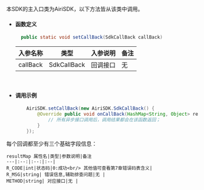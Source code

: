 本SDK的主入口类为AiriSDK，以下方法皆从该类中调用。

- #### 函数定义

  ``` java
    public static void setCallBack(SdkCallBack callBack)
  ```

    入参名称|类型|入参说明|备注
    ---|:--:|:--|:--|
    callBack|SdkCallBack|回调接口|无|

<br/>

- #### 调用示例

  ``` java
      AiriSDK.setCallBack(new AiriSDK.SdkCallBack() {
          @Override public void onCallBack(HashMap<String, Object> resultMap) {
              // 所有异步接口调用后，调用结果都会在该函数返回；
          }
      });
  ```
  
每个回调都至少有三个基础字段信息：

    resultMap 属性名|类型|参数说明|备注
    ---|:--:|:--:|:--|
    R_CODE|int|状态码|0:成功<br/> 其他值可查看第7章错误码表含义|
    R_MSG|string| 错误信息,辅助排查问题|无 |
    METHOD|string| 对应接口|无 |
